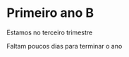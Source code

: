 <h1> <b> Primeiro ano B </b></h1>
<p> Estamos no terceiro trimestre </p>
<p> Faltam poucos dias para terminar o ano </p>